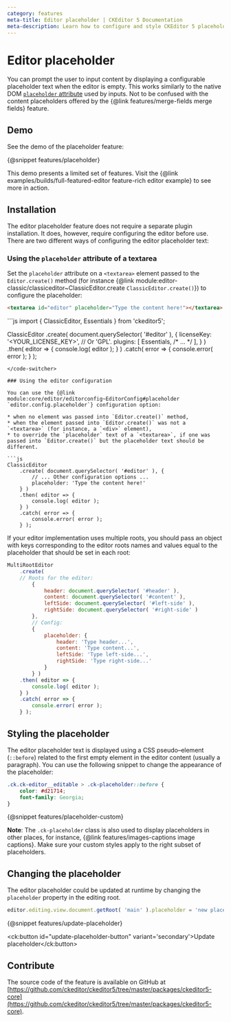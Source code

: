 ```yaml
---
category: features
meta-title: Editor placeholder | CKEditor 5 Documentation
meta-description: Learn how to configure and style CKEditor 5 placeholder text—set via textarea or config, customize with CSS, and update it dynamically in your editor.
---
```


# Editor placeholder

You can prompt the user to input content by displaying a configurable placeholder text when the editor is empty. This works similarly to the native DOM [`placeholder` attribute](https://developer.mozilla.org/en-US/docs/Web/HTML/Element/input#attr-placeholder) used by inputs. Not to be confused with the content placeholders offered by the {@link features/merge-fields merge fields} feature.

## Demo

See the demo of the placeholder feature:

{@snippet features/placeholder}

<snippet-footer>
	This demo presents a limited set of features. Visit the {@link examples/builds/full-featured-editor feature-rich editor example} to see more in action.
</snippet-footer>

## Installation

The editor placeholder feature does not require a separate plugin installation. It does, however, require configuring the editor before use. There are two different ways of configuring the editor placeholder text:

### Using the `placeholder` attribute of a textarea

Set the `placeholder` attribute on a `<textarea>` element passed to the `Editor.create()` method (for instance {@link module:editor-classic/classiceditor~ClassicEditor.create `ClassicEditor.create()`}) to configure the placeholder:

```html
<textarea id="editor" placeholder="Type the content here!"></textarea>
```

<code-switcher>
```js
import { ClassicEditor, Essentials } from 'ckeditor5';

ClassicEditor
	.create( document.querySelector( '#editor' ), {
		licenseKey: '<YOUR_LICENSE_KEY>', // Or 'GPL'.
		plugins: [ Essentials, /* ... */ ],
	} )
	.then( editor => {
		console.log( editor );
	} )
	.catch( error => {
		console.error( error );
	} );
```
</code-switcher>

### Using the editor configuration

You can use the {@link module:core/editor/editorconfig~EditorConfig#placeholder `editor.config.placeholder`} configuration option:

* when no element was passed into `Editor.create()` method,
* when the element passed into `Editor.create()` was not a `<textarea>` (for instance, a `<div>` element),
* to override the `placeholder` text of a `<textarea>`, if one was passed into `Editor.create()` but the placeholder text should be different.

```js
ClassicEditor
	.create( document.querySelector( '#editor' ), {
		// ... Other configuration options ...
		placeholder: 'Type the content here!'
	} )
	.then( editor => {
		console.log( editor );
	} )
	.catch( error => {
		console.error( error );
	} );
```

If your editor implementation uses multiple roots, you should pass an object with keys corresponding to the editor roots names and values equal to the placeholder that should be set in each root:

```js
MultiRootEditor
	.create(
	// Roots for the editor:
		{
			header: document.querySelector( '#header' ),
			content: document.querySelector( '#content' ),
			leftSide: document.querySelector( '#left-side' ),
			rightSide: document.querySelector( '#right-side' )
		},
		// Config:
		{
			placeholder: {
				header: 'Type header...',
				content: 'Type content...',
				leftSide: 'Type left-side...',
				rightSide: 'Type right-side...'
			}
		} )
	.then( editor => {
		console.log( editor );
	} )
	.catch( error => {
		console.error( error );
	} );
```

## Styling the placeholder

The editor placeholder text is displayed using a CSS pseudo–element (`::before`) related to the first empty element in the editor content (usually a paragraph). You can use the following snippet to change the appearance of the placeholder:

```css
.ck.ck-editor__editable > .ck-placeholder::before {
	color: #d21714;
	font-family: Georgia;
}
```

{@snippet features/placeholder-custom}

**Note**: The `.ck-placeholder` class is also used to display placeholders in other places, for instance, {@link features/images-captions image captions}. Make sure your custom styles apply to the right subset of placeholders.

## Changing the placeholder

The editor placeholder could be updated at runtime by changing the `placeholder` property in the editing root.

```js
editor.editing.view.document.getRoot( 'main' ).placeholder = 'new placeholder';
```

{@snippet features/update-placeholder}

<ck:button id="update-placeholder-button" variant='secondary'>Update placeholder</ck:button>

## Contribute

The source code of the feature is available on GitHub at [https://github.com/ckeditor/ckeditor5/tree/master/packages/ckeditor5-core](https://github.com/ckeditor/ckeditor5/tree/master/packages/ckeditor5-core).
